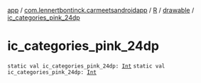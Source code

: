 [app](../../../index.md) / [com.lennertbontinck.carmeetsandroidapp](../../index.md) / [R](../index.md) / [drawable](index.md) / [ic_categories_pink_24dp](./ic_categories_pink_24dp.md)

# ic_categories_pink_24dp

`static val ic_categories_pink_24dp: `[`Int`](https://kotlinlang.org/api/latest/jvm/stdlib/kotlin/-int/index.html)
`static val ic_categories_pink_24dp: `[`Int`](https://kotlinlang.org/api/latest/jvm/stdlib/kotlin/-int/index.html)